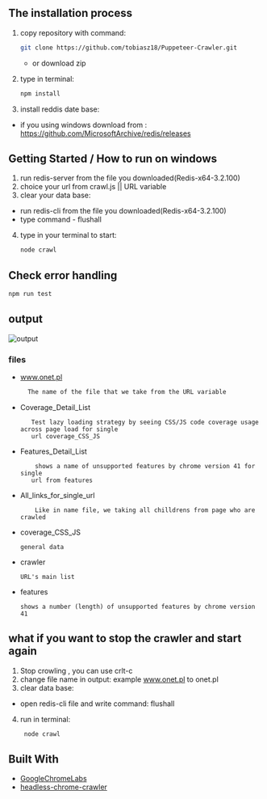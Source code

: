 
## The installation process

1. copy repository with command:
    ```bash
    git clone https://github.com/tobiasz18/Puppeteer-Crawler.git
    ```
    * or download zip

2. type in terminal:
    ```bash
    npm install
    ```
 
3. install reddis date base:
 * if you using windows download from : https://github.com/MicrosoftArchive/redis/releases



## Getting Started / How to run on windows

1. run redis-server from the file you downloaded(Redis-x64-3.2.100)
2. choice your url from crawl.js || URL variable 
3. clear your data base:

 * run redis-cli from the file you downloaded(Redis-x64-3.2.100) 
 * type command - flushall 

4. type in your terminal to start:

    ```bash
    node crawl
    ``` 

## Check error handling

  ```bash  
  npm run test
```

## output 


![output](https://i.ibb.co/T8fzMKV/output.jpg)

### files 
* www.onet.pl 
    ```bash  
      The name of the file that we take from the URL variable

    ```

* Coverage_Detail_List
    ```  
       Test lazy loading strategy by seeing CSS/JS code coverage usage across page load for single 
       url coverage_CSS_JS
    ```   
* Features_Detail_List
    ```  
        shows a name of unsupported features by chrome version 41 for single 
       url from features
    ``` 

* All_links_for_single_url
    ```  
        Like in name file, we taking all chilldrens from page who are crawled
    ``` 
* coverage_CSS_JS
    ```  
    general data 
    ``` 
* crawler
    ```  
    URL's main list 

    ``` 
* features
    ```  
    shows a number (length) of unsupported features by chrome version 41
    ```         

## what if you want to stop the crawler and start again 

1. Stop crowling , you can use crlt-c
2. change file name in output: example www.onet.pl to onet.pl
3. clear data base:
 * open redis-cli file and write command:  flushall
4. run in terminal:
   ```bash
    node crawl
    ```  


## Built With
* [GoogleChromeLabs](https://github.com/GoogleChromeLabs/puppeteer-examples) 
* [headless-chrome-crawler](https://github.com/yujiosaka/headless-chrome-crawler) 
